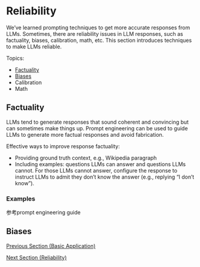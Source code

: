 # Reliability
We’ve learned prompting techniques to get more accurate responses from LLMs. Sometimes, there are reliability issues in LLM responses, such as factuality, biases, calibration, math, etc. This section introduces techniques to make LLMs reliable.

Topics:
- [Factuality](#Factuality)
- [Biases](#Biases)
- Calibration
- Math

## Factuality

LLMs tend to generate responses that sound coherent and convincing but can sometimes make things up. Prompt engineering can be used to guide LLMs to generate more factual responses and avoid fabrication.

Effective ways to improve response factuality:

- Providing ground truth context, e.g., Wikipedia paragraph
- Including examples: questions LLMs can answer and questions LLMs cannot.  For those LLMs cannot answer, configure the response to instruct LLMs to admit they don’t know the answer (e.g., replying “I don’t know”).

### Examples

参考prompt engineering guide

## Biases


[Previous Section (Basic Application)](prompting-advanced-techniques.md)

[Next Section (Reliability)](prompting-image-prompting.md)

